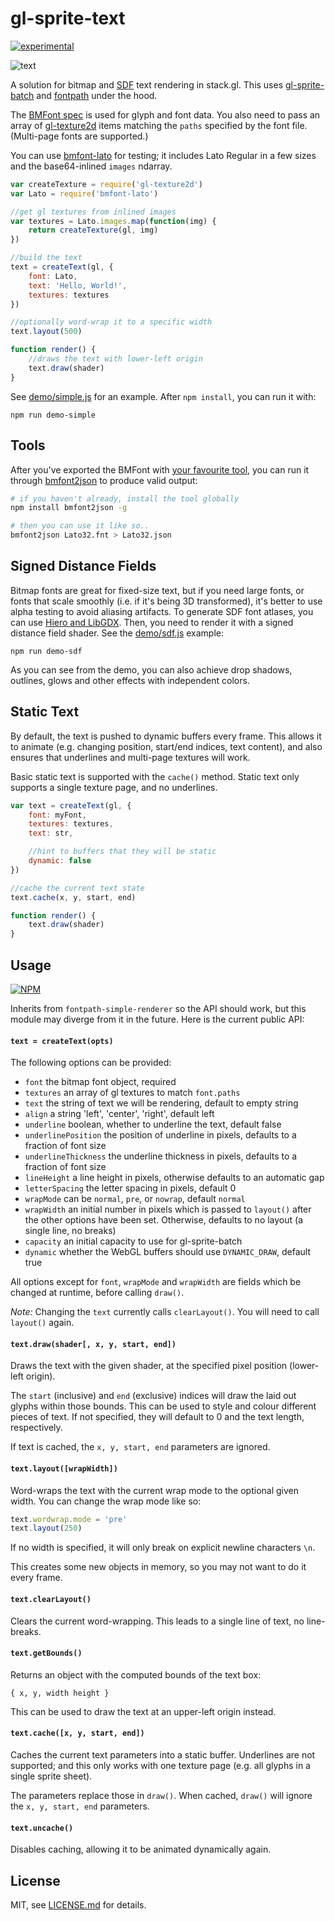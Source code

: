 # gl-sprite-text

[![experimental](http://badges.github.io/stability-badges/dist/experimental.svg)](http://github.com/badges/stability-badges)

![text](http://i.imgur.com/P5zUbNo.png)

A solution for bitmap and [SDF](http://www.valvesoftware.com/publications/2007/SIGGRAPH2007_AlphaTestedMagnification.pdf) text rendering in stack.gl. This uses [gl-sprite-batch](https://nodei.co/npm/gl-sprite-batch/) and [fontpath](https://www.npmjs.org/package/fontpath-simple-renderer) under the hood. 

The [BMFont spec](https://www.npmjs.org/package/bmfont2json) is used for glyph and font data. You also need to pass an array of [gl-texture2d](https://www.npmjs.org/package/gl-texture2d) items matching the `paths` specified by the font file. (Multi-page fonts are supported.)

You can use [bmfont-lato](https://www.npmjs.org/package/bmfont-lato) for testing; it includes Lato Regular in a few sizes and the base64-inlined `images` ndarray.

```js
var createTexture = require('gl-texture2d')
var Lato = require('bmfont-lato')

//get gl textures from inlined images
var textures = Lato.images.map(function(img) {  
    return createTexture(gl, img) 
})

//build the text
text = createText(gl, {
    font: Lato,
    text: 'Hello, World!',
    textures: textures
})

//optionally word-wrap it to a specific width
text.layout(500)

function render() { 
    //draws the text with lower-left origin
    text.draw(shader)
}
```

See [demo/simple.js](demo/simple.js) for an example. After `npm install`, you can run it with:

```npm run demo-simple```

## Tools

After you've exported the BMFont with [your favourite tool](https://github.com/libgdx/libgdx/wiki/Hiero), you can run it through [bmfont2json](https://www.npmjs.org/package/bmfont2json) to produce valid output:

```sh
# if you haven't already, install the tool globally
npm install bmfont2json -g

# then you can use it like so..
bmfont2json Lato32.fnt > Lato32.json
```

## Signed Distance Fields

Bitmap fonts are great for fixed-size text, but if you need large fonts, or fonts that scale smoothly (i.e. if it's being 3D transformed), it's better to use alpha testing to avoid aliasing artifacts. To generate SDF font atlases, you can use [Hiero and LibGDX](https://github.com/libgdx/libgdx/wiki/Distance-field-fonts). Then, you need to render it with a signed distance field shader. See the [demo/sdf.js](demo/sdf.js) example:

```npm run demo-sdf```

As you can see from the demo, you can also achieve drop shadows, outlines, glows and other effects with independent colors. 

## Static Text

By default, the text is pushed to dynamic buffers every frame. This allows it to animate (e.g. changing position, start/end indices, text content), and also ensures that underlines and multi-page textures will work. 

Basic static text is supported with the `cache()` method. Static text only supports a single texture page, and no underlines. 

```js
var text = createText(gl, {
    font: myFont,
    textures: textures,
    text: str,

    //hint to buffers that they will be static
    dynamic: false
})

//cache the current text state
text.cache(x, y, start, end)

function render() {
    text.draw(shader)
}
```

## Usage

[![NPM](https://nodei.co/npm/gl-sprite-text.png)](https://nodei.co/npm/gl-sprite-text/)

Inherits from `fontpath-simple-renderer` so the API should work, but this module may diverge from it in the future. Here is the current public API:

#### `text = createText(opts)`

The following options can be provided:

- `font` the bitmap font object, required
- `textures` an array of gl textures to match `font.paths` 
- `text` the string of text we will be rendering, default to empty string
- `align` a string 'left', 'center', 'right', default left
- `underline` boolean, whether to underline the text, default false
- `underlinePosition` the position of underline in pixels, defaults to a fraction of font size
- `underlineThickness` the underline thickness in pixels, defaults to a fraction of font size
- `lineHeight` a line height in pixels, otherwise defaults to an automatic gap
- `letterSpacing` the letter spacing in pixels, default 0
- `wrapMode` can be `normal`, `pre`, or `nowrap`, default `normal`
- `wrapWidth` an initial number in pixels which is passed to `layout()` after the other options have been set. Otherwise, defaults to no layout (a single line, no breaks)
- `capacity` an initial capacity to use for gl-sprite-batch
- `dynamic` whether the WebGL buffers should use `DYNAMIC_DRAW`, default true

All options except for `font`, `wrapMode` and `wrapWidth` are fields which be changed at runtime, before calling `draw()`.

*Note:* Changing the `text` currently calls `clearLayout()`. You will need to call `layout()` again. 

#### `text.draw(shader[, x, y, start, end])`

Draws the text with the given shader, at the specified pixel position (lower-left origin). 

The `start` (inclusive) and `end` (exclusive) indices will draw the laid out glyphs within those bounds. This can be used to style and colour different pieces of text. If not specified, they will default to 0 and the text length, respectively.

If text is cached, the `x, y, start, end` parameters are ignored.

#### `text.layout([wrapWidth])`

Word-wraps the text with the current wrap mode to the optional given width. You can change the wrap mode like so:

```js
text.wordwrap.mode = 'pre'
text.layout(250)
```

If no width is specified, it will only break on explicit newline characters `\n`.

This creates some new objects in memory, so you may not want to do it every frame. 

#### `text.clearLayout()`

Clears the current word-wrapping. This leads to a single line of text, no line-breaks. 

#### `text.getBounds()`

Returns an object with the computed bounds of the text box:

```{ x, y, width height }```

This can be used to draw the text at an upper-left origin instead.

#### `text.cache([x, y, start, end])`

Caches the current text parameters into a static buffer. Underlines are not supported; and this only works with one texture page (e.g. all glyphs in a single sprite sheet).

The parameters replace those in `draw()`. When cached, `draw()` will ignore the `x, y, start, end` parameters.

#### `text.uncache()`

Disables caching, allowing it to be animated dynamically again. 

## License

MIT, see [LICENSE.md](http://github.com/mattdesl/gl-sprite-text/blob/master/LICENSE.md) for details.